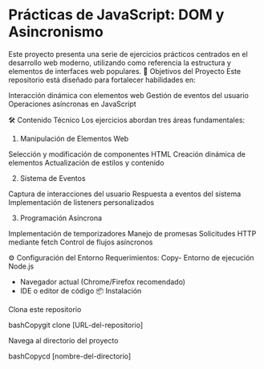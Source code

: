 # Prácticas de JavaScript: DOM y Asincronismo
Este proyecto presenta una serie de ejercicios prácticos centrados en el desarrollo web moderno, utilizando como referencia la estructura y elementos de interfaces web populares.
🎯 Objetivos del Proyecto
Este repositorio está diseñado para fortalecer habilidades en:

Interacción dinámica con elementos web
Gestión de eventos del usuario
Operaciones asíncronas en JavaScript

🛠️ Contenido Técnico
Los ejercicios abordan tres áreas fundamentales:
1. Manipulación de Elementos Web

Selección y modificación de componentes HTML
Creación dinámica de elementos
Actualización de estilos y contenido

2. Sistema de Eventos

Captura de interacciones del usuario
Respuesta a eventos del sistema
Implementación de listeners personalizados

3. Programación Asíncrona

Implementación de temporizadores
Manejo de promesas
Solicitudes HTTP mediante fetch
Control de flujos asíncronos

⚙️ Configuración del Entorno
Requerimientos:
Copy- Entorno de ejecución Node.js
- Navegador actual (Chrome/Firefox recomendado)
- IDE o editor de código
📦 Instalación

Clona este repositorio

bashCopygit clone [URL-del-repositorio]

Navega al directorio del proyecto

bashCopycd [nombre-del-directorio]
